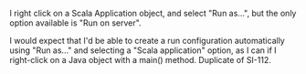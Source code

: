 I right click on a Scala Application object, and select "Run as...", but the only option available is "Run on server".

I would expect that I'd be able to create a run configuration automatically using "Run as..." and selecting a "Scala application" option, as I can if I right-click on a Java object with a main() method.
Duplicate of SI-112.
